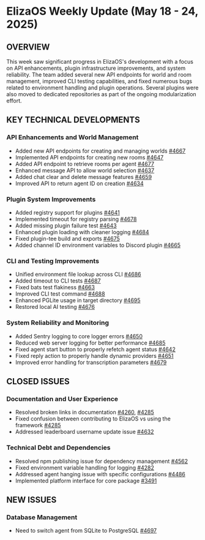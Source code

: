# ElizaOS Weekly Update (May 18 - 24, 2025)

## OVERVIEW
This week saw significant progress in ElizaOS's development with a focus on API enhancements, plugin infrastructure improvements, and system reliability. The team added several new API endpoints for world and room management, improved CLI testing capabilities, and fixed numerous bugs related to environment handling and plugin operations. Several plugins were also moved to dedicated repositories as part of the ongoing modularization effort.

## KEY TECHNICAL DEVELOPMENTS

### API Enhancements and World Management
- Added new API endpoints for creating and managing worlds [#4667](https://github.com/elizaos/eliza/pull/4667)
- Implemented API endpoints for creating new rooms [#4647](https://github.com/elizaos/eliza/pull/4647)
- Added API endpoint to retrieve rooms per agent [#4677](https://github.com/elizaos/eliza/pull/4677)
- Enhanced message API to allow world selection [#4637](https://github.com/elizaos/eliza/pull/4637)
- Added chat clear and delete message features [#4659](https://github.com/elizaos/eliza/pull/4659)
- Improved API to return agent ID on creation [#4634](https://github.com/elizaos/eliza/pull/4634)

### Plugin System Improvements
- Added registry support for plugins [#4641](https://github.com/elizaos/eliza/pull/4641)
- Implemented timeout for registry parsing [#4678](https://github.com/elizaos/eliza/pull/4678)
- Added missing plugin failure test [#4643](https://github.com/elizaos/eliza/pull/4643)
- Enhanced plugin loading with cleaner logging [#4684](https://github.com/elizaos/eliza/pull/4684)
- Fixed plugin-tee build and exports [#4675](https://github.com/elizaos/eliza/pull/4675)
- Added channel ID environment variables to Discord plugin [#4665](https://github.com/elizaos/eliza/pull/4665)

### CLI and Testing Improvements
- Unified environment file lookup across CLI [#4686](https://github.com/elizaos/eliza/pull/4686)
- Added timeout to CLI tests [#4687](https://github.com/elizaos/eliza/pull/4687)
- Fixed bats test flakiness [#4663](https://github.com/elizaos/eliza/pull/4663)
- Improved CLI test command [#4688](https://github.com/elizaos/eliza/pull/4688)
- Enhanced PGLite usage in target directory [#4695](https://github.com/elizaos/eliza/pull/4695)
- Restored local AI testing [#4676](https://github.com/elizaos/eliza/pull/4676)

### System Reliability and Monitoring
- Added Sentry logging to core logger errors [#4650](https://github.com/elizaos/eliza/pull/4650)
- Reduced web server logging for better performance [#4685](https://github.com/elizaos/eliza/pull/4685)
- Fixed agent start button to properly refetch agent status [#4642](https://github.com/elizaos/eliza/pull/4642)
- Fixed reply action to properly handle dynamic providers [#4651](https://github.com/elizaos/eliza/pull/4651)
- Improved error handling for transcription parameters [#4679](https://github.com/elizaos/eliza/pull/4679)

## CLOSED ISSUES

### Documentation and User Experience
- Resolved broken links in documentation [#4260](https://github.com/elizaos/eliza/issues/4260), [#4285](https://github.com/elizaos/eliza/issues/4285)
- Fixed confusion between contributing to ElizaOS vs using the framework [#4285](https://github.com/elizaos/eliza/issues/4285)
- Addressed leaderboard username update issue [#4632](https://github.com/elizaos/eliza/issues/4632)

### Technical Debt and Dependencies
- Resolved npm publishing issue for dependency management [#4562](https://github.com/elizaos/eliza/issues/4562)
- Fixed environment variable handling for logging [#4282](https://github.com/elizaos/eliza/issues/4282)
- Addressed agent hanging issue with specific configurations [#4486](https://github.com/elizaos/eliza/issues/4486)
- Implemented platform interface for core package [#3491](https://github.com/elizaos/eliza/issues/3491)

## NEW ISSUES

### Database Management
- Need to switch agent from SQLite to PostgreSQL [#4697](https://github.com/elizaos/eliza/issues/4697)